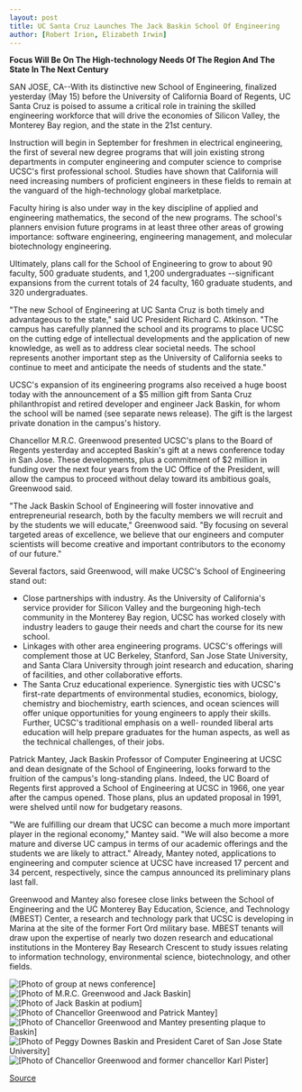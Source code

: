 ```yaml
---
layout: post
title: UC Santa Cruz Launches The Jack Baskin School Of Engineering
author: [Robert Irion, Elizabeth Irwin]
---
```


**Focus Will Be On The High-technology Needs Of The Region And The  State In The Next Century**

SAN JOSE, CA--With its distinctive new School of Engineering,  finalized yesterday (May 15) before the University of California  Board of Regents, UC Santa Cruz is poised to assume a critical role  in training the skilled engineering workforce that will drive the  economies of Silicon Valley, the Monterey Bay region, and the state  in the 21st century.

Instruction will begin in September for freshmen in electrical  engineering, the first of several new degree programs that will join  existing strong departments in computer engineering and computer  science to comprise UCSC's first professional school. Studies have  shown that California will need increasing numbers of proficient  engineers in these fields to remain at the vanguard of the high-technology global marketplace.

Faculty hiring is also under way in the key discipline of  applied and engineering mathematics, the second of the new  programs. The school's planners envision future programs in at least  three other areas of growing importance: software engineering,  engineering management, and molecular biotechnology engineering.

Ultimately, plans call for the School of Engineering to grow to  about 90 faculty, 500 graduate students, and 1,200 undergraduates \--significant expansions from the current totals of 24 faculty, 160  graduate students, and 320 undergraduates.

"The new School of Engineering at UC Santa Cruz is both timely  and advantageous to the state," said UC President Richard C.  Atkinson. "The campus has carefully planned the school and its  programs to place UCSC on the cutting edge of intellectual  developments and the application of new knowledge, as well as to  address clear societal needs. The school represents another  important step as the University of California seeks to continue to  meet and anticipate the needs of students and the state."

UCSC's expansion of its engineering programs also received a  huge boost today with the announcement of a $5 million gift from  Santa Cruz philanthropist and retired developer and engineer Jack  Baskin, for whom the school will be named (see separate news  release). The gift is the largest private donation in the campus's  history.

Chancellor M.R.C. Greenwood presented UCSC's plans to the  Board of Regents yesterday and accepted Baskin's gift at a news  conference today in San Jose. These developments, plus a  commitment of $2 million in funding over the next four years from  the UC Office of the President, will allow the campus to proceed  without delay toward its ambitious goals, Greenwood said.

"The Jack Baskin School of Engineering will foster innovative  and entrepreneurial research, both by the faculty members we will  recruit and by the students we will educate," Greenwood said. "By  focusing on several targeted areas of excellence, we believe that our  engineers and computer scientists will become creative and  important contributors to the economy of our future."

Several factors, said Greenwood, will make UCSC's School of  Engineering stand out:
* Close partnerships with industry. As the University of  California's service provider for Silicon Valley and the burgeoning  high-tech community in the Monterey Bay region, UCSC has worked  closely with industry leaders to gauge their needs and chart the  course for its new school.
* Linkages with other area engineering programs. UCSC's  offerings will complement those at UC Berkeley, Stanford, San Jose  State University, and Santa Clara University through joint research  and education, sharing of facilities, and other collaborative efforts.
* The Santa Cruz educational experience. Synergistic ties  with UCSC's first-rate departments of environmental studies,  economics, biology, chemistry and biochemistry, earth sciences, and  ocean sciences will offer unique opportunities for young engineers  to apply their skills. Further, UCSC's traditional emphasis on a well- rounded liberal arts education will help prepare graduates for the  human aspects, as well as the technical challenges, of their jobs.

Patrick Mantey, Jack Baskin Professor of Computer Engineering  at UCSC and dean designate of the School of Engineering, looks  forward to the fruition of the campus's long-standing plans. Indeed,  the UC Board of Regents first approved a School of Engineering at  UCSC in 1966, one year after the campus opened. Those plans, plus an  updated proposal in 1991, were shelved until now for budgetary  reasons.

"We are fulfilling our dream that UCSC can become a much  more important player in the regional economy," Mantey said. "We  will also become a more mature and diverse UC campus in terms of  our academic offerings and the students we are likely to attract."  Already, Mantey noted, applications to engineering and computer  science at UCSC have increased 17 percent and 34 percent,  respectively, since the campus announced its preliminary plans last  fall.

Greenwood and Mantey also foresee close links between the  School of Engineering and the UC Monterey Bay Education, Science,  and Technology (MBEST) Center, a research and technology park that  UCSC is developing in Marina at the site of the former Fort Ord  military base. MBEST tenants will draw upon the expertise of nearly  two dozen research and educational institutions in the Monterey Bay  Research Crescent to study issues relating to information  technology, environmental science, biotechnology, and other fields.

![\[Photo of group at news conference\]][1]
![\[Photo of M.R.C. Greenwood and Jack Baskin\]][2]
![\[Photo of Jack Baskin at podium\]][3]
![\[Photo of Chancellor Greenwood and Patrick Mantey\]][4]
![\[Photo of Chancellor Greenwood and Mantey presenting plaque to Baskin\]][5]
![\[Photo of Peggy Downes Baskin and President Caret of San Jose State University\]][6]
![\[Photo of Chancellor Greenwood and former chancellor Karl Pister\]][7]

[1]: http://www1.ucsc.edu/oncampus/art/engineer.photo.gif
[2]: http://www1.ucsc.edu/oncampus/art/engineer.baskin.gif
[3]: http://www1.ucsc.edu/oncampus/art/engineer.news.gif
[4]: http://www1.ucsc.edu/oncampus/art/engineer.mantey.gif
[5]: http://www1.ucsc.edu/oncampus/art/engineer.plaque.gif
[6]: http://www1.ucsc.edu/oncampus/art/engineer.downes.gif
[7]: http://www1.ucsc.edu/oncampus/art/engineer.pister.gif

[Source](http://www1.ucsc.edu/news_events/press_releases/archive/96-97/05-97/051697-UCSC_launches_the_J.html "Permalink to 051697-UCSC_launches_the_J")
